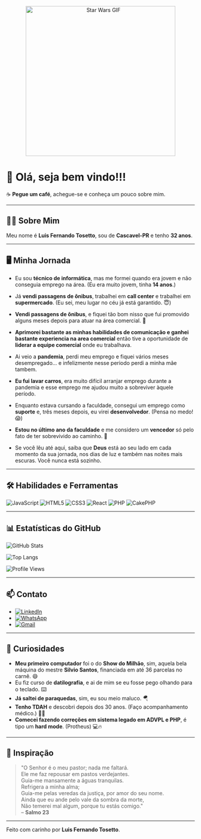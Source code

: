 
<p align="center">
  <img src="https://media2.giphy.com/media/v1.Y2lkPTc5MGI3NjExb25xemR5cGM3MXA3Z3V3NTJhNzlsaDhraGpkamJsZWxoMHBodWYzYiZlcD12MV9pbnRlcm5hbF9naWZfYnlfaWQmY3Q9Zw/3ornk57KwDXf81rjWM/giphy.gif" alt="Star Wars GIF" width="400">
</p>

# 👋 Olá, seja bem vindo!!!

☕ **Pegue um café**, achegue-se e conheça um pouco sobre mim.

---

## 🧑‍💻 Sobre Mim

Meu nome é **Luis Fernando Tosetto**, sou de **Cascavel-PR** e tenho **32 anos**.

---

## 🖥️ Minha Jornada
  
- Eu sou **técnico de informática**, mas me formei quando era jovem e não conseguia emprego na área. (Eu era muito jovem, tinha **14 anos**.)

- Já **vendi passagens de ônibus**, trabalhei em **call center** e trabalhei em **supermercado**. (Eu sei, meu lugar no céu já está garantido. 😇)

- **Vendi passagens de ônibus**, e fiquei tão bom nisso que fui promovido alguns meses depois para atuar na área comercial. 🚀

- **Aprimorei bastante as minhas habilidades de comunicação e ganhei bastante experiencia na area comercial** então tive a oportunidade de **liderar a equipe comercial** onde eu trabalhava.

- Ai veio a **pandemia**, perdi meu emprego e fiquei vários meses desempregado... e infelizmente nesse periodo perdi a minha mãe tambem. 

- **Eu fui lavar carros**, era muito difícil arranjar emprego durante a pandemia e esse emprego me ajudou muito a sobreviver àquele período.

- Enquanto estava cursando a faculdade, consegui um emprego como **suporte** e, três meses depois, eu virei **desenvolvedor**. (Pensa no medo! 😱)

- **Estou no último ano da faculdade** e me considero um **vencedor** só pelo fato de ter sobrevivido ao caminho. 💪

- Se você lêu até aqui, saiba que **Deus** está ao seu lado em cada momento da sua jornada, nos dias de luz e também nas noites mais escuras. Você nunca está sozinho.

---

## 🛠️ Habilidades e Ferramentas

![JavaScript](https://img.shields.io/badge/JavaScript-F7DF1E?style=for-the-badge&logo=javascript&logoColor=black)
![HTML5](https://img.shields.io/badge/HTML5-E34F26?style=for-the-badge&logo=html5&logoColor=white)
![CSS3](https://img.shields.io/badge/CSS3-1572B6?style=for-the-badge&logo=css3&logoColor=white)
![React](https://img.shields.io/badge/React-20232A?style=for-the-badge&logo=react&logoColor=61DAFB)
![PHP](https://img.shields.io/badge/PHP-777BB4?style=for-the-badge&logo=php&logoColor=white)
![CakePHP](https://img.shields.io/badge/CakePHP-D33C44?style=for-the-badge&logo=cakephp&logoColor=white)

---

## 📊 Estatísticas do GitHub

![GitHub Stats](https://github-readme-stats.vercel.app/api?username=toz3tto&show_icons=true&theme=radical)

![Top Langs](https://github-readme-stats.vercel.app/api/top-langs/?username=toz3tto&layout=compact&theme=radical)

![Profile Views](https://komarev.com/ghpvc/?username=toz3tto&color=blue&style=flat-square)

---

## 📫 Contato

- [![LinkedIn](https://img.shields.io/badge/LinkedIn-0077B5?style=for-the-badge&logo=linkedin&logoColor=white)](https://www.linkedin.com/in/luis-fernando-tosetto-3433291b9)
- [![WhatsApp](https://img.shields.io/badge/WhatsApp-25D366?style=for-the-badge&logo=whatsapp&logoColor=white)](https://wa.me/5545999462368)
- [![Gmail](https://img.shields.io/badge/Gmail-D14836?style=for-the-badge&logo=gmail&logoColor=white)](mailto:luisftosetto@gmail.com)

---

## 🎯 Curiosidades

- **Meu primeiro computador** foi o do **Show do Milhão**, sim, aquela bela máquina do mestre **Silvio Santos**, financiada em até 36 parcelas no carnê. 😄
- Eu fiz curso de **datilografia**, e ai de mim se eu fosse pego olhando para o teclado. ⌨️
- **Já saltei de paraquedas**, sim, eu sou meio maluco. 🪂  
- **Tenho TDAH** e descobri depois dos 30 anos. (Faço acompanhamento médico.) 🧠💊  
- **Comecei fazendo correções em sistema legado em ADVPL e PHP**, é tipo um **hard mode**. (Protheus) 💻🔥

---

## 🌟 Inspiração

> "O Senhor é o meu pastor; nada me faltará.  
> Ele me faz repousar em pastos verdejantes.  
> Guia-me mansamente a águas tranquilas.  
> Refrigera a minha alma;  
> Guia-me pelas veredas da justiça, por amor do seu nome.  
> Ainda que eu ande pelo vale da sombra da morte,  
> Não temerei mal algum, porque tu estás comigo."  
> – **Salmo 23**

---

Feito com carinho por **Luis Fernando Tosetto**.
